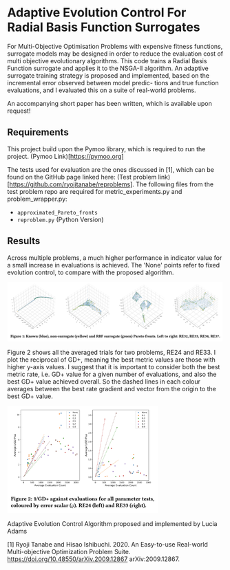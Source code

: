 # Adaptive Evolution Control For Radial Basis Function Surrogates
For Multi-Objective Optimisation Problems with expensive fitness functions, surrogate models may be designed in order to reduce the evaluation cost of multi objective evolutionary algorithms. This code trains a Radial Basis Function surrogate and applies it to the NSGA-II
algorithm. An adaptive surrogate training strategy is proposed and implemented,
based on the incremental error observed between model predic-
tions and true function evaluations, and I evaluated this on a suite of
real-world problems.

An accompanying short paper has been written, which is available upon request!

## Requirements

This project build upon the Pymoo library, which is required to run the project. (Pymoo Link)[https://pymoo.org]

The tests used for evaluation are the ones discussed in [1], which can be found on the GitHub page linked here: (Test problem link)[https://github.com/ryojitanabe/reproblems].
The following files from the test problem repo are required for metric_experiments.py and problem_wrapper.py:

 - ``approximated_Pareto_fronts``
 - ``reproblem.py`` (Python Version)

## Results

Across multiple problems, a much higher performance in indicator value for a small increase in evaluations is achieved. The 'None' points refer to fixed evolution control, to compare with the proposed algorithm.

<img src="static/ParetoFrontsReportFigure.png" alt="Experiment Pareto Fronts" width="500"/>

Figure 2 shows all the averaged trials for two problems, RE24 and
RE33. I plot the reciprocal of GD+, meaning the best metric values are
those with higher y-axis values. I suggest that it is important to
consider both the best metric rate, i.e. GD+ value for a given number
of evaluations, and also the best GD+ value achieved overall. So
the dashed lines in each colour averages between the best rate
gradient and vector from the origin to the best GD+ value.

<img src="static/ExperimentScatterPlots.png" alt="Experiment Scatter Plots" width="350"/>


Adaptive Evolution Control Algorithm proposed and implemented by Lucia Adams


[1] Ryoji Tanabe and Hisao Ishibuchi. 2020. An Easy-to-use Real-world Multi-objective Optimization Problem Suite. https://doi.org/10.48550/arXiv.2009.12867
arXiv:2009.12867.



